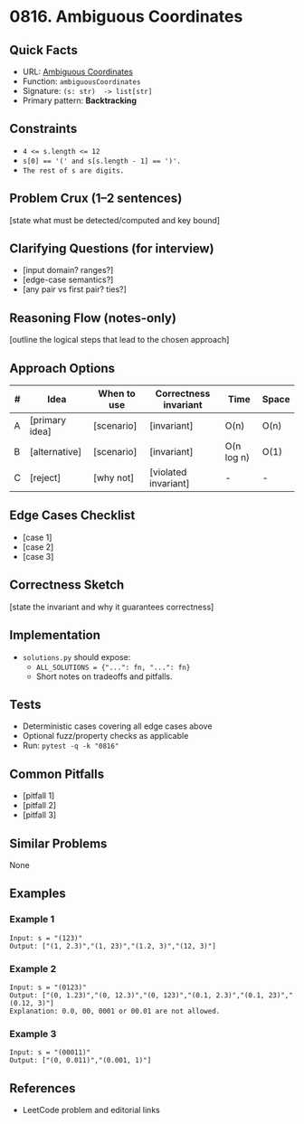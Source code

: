 # 0816. Ambiguous Coordinates

## Quick Facts

- URL: [Ambiguous Coordinates](https://leetcode.com/problems/ambiguous-coordinates/)
- Function: `ambiguousCoordinates`
- Signature: `(s: str)  -> list[str]`
- Primary pattern: **Backtracking**

## Constraints

- `4 <= s.length <= 12`
- `s[0] == '(' and s[s.length - 1] == ')'.`
- `The rest of s are digits.`

## Problem Crux (1–2 sentences)

[state what must be detected/computed and key bound]

## Clarifying Questions (for interview)

- [input domain? ranges?]
- [edge-case semantics?]
- [any pair vs first pair? ties?]

## Reasoning Flow (notes-only)

[outline the logical steps that lead to the chosen approach]

## Approach Options

| #   | Idea           | When to use | Correctness invariant | Time       | Space |
| --- | -------------- | ----------- | --------------------- | ---------- | ----- |
| A   | [primary idea] | [scenario]  | [invariant]           | O(n)       | O(n)  |
| B   | [alternative]  | [scenario]  | [invariant]           | O(n log n) | O(1)  |
| C   | [reject]       | [why not]   | [violated invariant]  | -          | -     |

## Edge Cases Checklist

- [case 1]
- [case 2]
- [case 3]

## Correctness Sketch

[state the invariant and why it guarantees correctness]

## Implementation

- `solutions.py` should expose:
    - `ALL_SOLUTIONS = {"...": fn, "...": fn}`
    - Short notes on tradeoffs and pitfalls.

## Tests

- Deterministic cases covering all edge cases above
- Optional fuzz/property checks as applicable
- Run: `pytest -q -k "0816"`

## Common Pitfalls

- [pitfall 1]
- [pitfall 2]
- [pitfall 3]

## Similar Problems

None

## Examples

### Example 1

```text
Input: s = "(123)"
Output: ["(1, 2.3)","(1, 23)","(1.2, 3)","(12, 3)"]
```

### Example 2

```text
Input: s = "(0123)"
Output: ["(0, 1.23)","(0, 12.3)","(0, 123)","(0.1, 2.3)","(0.1, 23)","(0.12, 3)"]
Explanation: 0.0, 00, 0001 or 00.01 are not allowed.
```

### Example 3

```text
Input: s = "(00011)"
Output: ["(0, 0.011)","(0.001, 1)"]
```

## References

- LeetCode problem and editorial links

